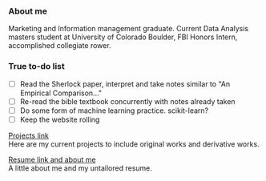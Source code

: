 ### About me

Marketing and Information management graduate. Current Data Analysis masters student at University of Colorado Boulder, FBI Honors Intern, accomplished collegiate rower.

### True to-do list
- [ ] Read the Sherlock paper, interpret and take notes similar to "An Empirical Comparison..."
- [ ] Re-read the bible textbook concurrently with notes already taken
- [ ] Do some form of machine learning practice. scikit-learn?
- [ ] Keep the website rolling

[Projects link](Projects/index.md) <br />
Here are my current projects to include original works and derivative works.

[Resume link and about me](Resume/index.md) <br />
A little about me and my untailored resume.
